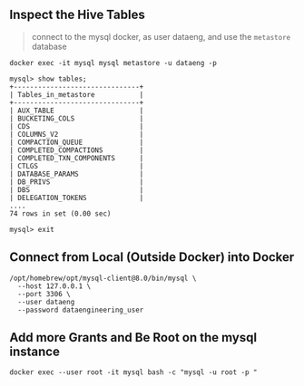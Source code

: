 
## Inspect the Hive Tables 
> connect to the mysql docker, as user dataeng, and use the `metastore` database

```
docker exec -it mysql mysql metastore -u dataeng -p
```

```
mysql> show tables;
+-------------------------------+
| Tables_in_metastore           |
+-------------------------------+
| AUX_TABLE                     |
| BUCKETING_COLS                |
| CDS                           |
| COLUMNS_V2                    |
| COMPACTION_QUEUE              |
| COMPLETED_COMPACTIONS         |
| COMPLETED_TXN_COMPONENTS      |
| CTLGS                         |
| DATABASE_PARAMS               |
| DB_PRIVS                      |
| DBS                           |
| DELEGATION_TOKENS             |
....
74 rows in set (0.00 sec)

mysql> exit
```

## Connect from Local (Outside Docker) into Docker
```
/opt/homebrew/opt/mysql-client@8.0/bin/mysql \
  --host 127.0.0.1 \
  --port 3306 \
  --user dataeng
  --password dataengineering_user
```

## Add more Grants and Be Root on the mysql instance
```
docker exec --user root -it mysql bash -c "mysql -u root -p "
```
